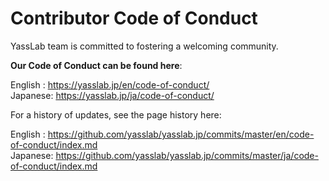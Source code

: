 # Contributor Code of Conduct

YassLab team is committed to fostering a welcoming community.

**Our Code of Conduct can be found here**:

English : https://yasslab.jp/en/code-of-conduct/   
Japanese: https://yasslab.jp/ja/code-of-conduct/

For a history of updates, see the page history here:

English : https://github.com/yasslab/yasslab.jp/commits/master/en/code-of-conduct/index.md   
Japanese: https://github.com/yasslab/yasslab.jp/commits/master/ja/code-of-conduct/index.md

